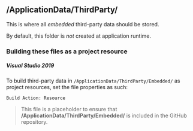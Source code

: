 ﻿## /ApplicationData/ThirdParty/

This is where all *embedded* third-party data should be stored.

By default, this folder is *not* created at application runtime.

### Building these files as a project resource
##### Visual Studio 2019
To build third-party data in `/ApplicationData/ThirdParty/Embedded/` as project resources, set the file properties as such:
```
Build Action: Resource
```

> This file is a placeholder to ensure that **/ApplicationData/ThirdParty/Embedded/** is included in the GitHub repository.